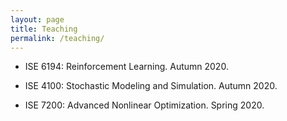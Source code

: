 ```yaml
---
layout: page
title: Teaching
permalink: /teaching/
---
```



- ISE 6194: Reinforcement Learning. Autumn 2020. 

- ISE 4100: Stochastic Modeling and Simulation. Autumn 2020.


- ISE 7200: Advanced Nonlinear Optimization. Spring 2020. 


